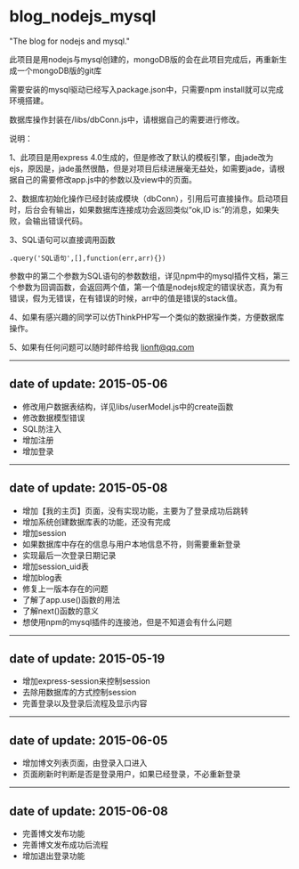 # blog_nodejs_mysql

"The blog for nodejs and mysql."

此项目是用nodejs与mysql创建的，mongoDB版的会在此项目完成后，再重新生成一个mongoDB版的git库

需要安装的mysql驱动已经写入package.json中，只需要npm install就可以完成环境搭建。

数据库操作封装在/libs/dbConn.js中，请根据自己的需要进行修改。

说明：

1、此项目是用express 4.0生成的，但是修改了默认的模板引擎，由jade改为ejs，原因是，jade虽然很酷，但是对项目后续进展毫无益处，如需要jade，请根据自己的需要修改app.js中的参数以及view中的页面。

2、数据库初始化操作已经封装成模块（dbConn），引用后可直接操作。启动项目时，后台会有输出，如果数据库连接成功会返回类似“ok,ID is:”的消息，如果失败，会输出错误代码。

3、SQL语句可以直接调用函数

```
.query('SQL语句',[],function(err,arr){})
```

参数中的第二个参数为SQL语句的参数数组，详见npm中的mysql插件文档，第三个参数为回调函数，会返回两个值，第一个值是nodejs规定的错误状态，真为有错误，假为无错误，在有错误的时候，arr中的值是错误的stack值。

4、如果有感兴趣的同学可以仿ThinkPHP写一个类似的数据操作类，方便数据库操作。

5、如果有任何问题可以随时邮件给我 lionft@qq.com

***
date of update: 2015-05-06
---

+ 修改用户数据表结构，详见libs/userModel.js中的create函数
+ 修改数据模型错误
+ SQL防注入
+ 增加注册
+ 增加登录

***
date of update: 2015-05-08
---

+ 增加【我的主页】页面，没有实现功能，主要为了登录成功后跳转
+ 增加系统创建数据库表的功能，还没有完成
+ 增加session
+ 如果数据库中存在的信息与用户本地信息不符，则需要重新登录
+ 实现最后一次登录日期记录
+ 增加session_uid表
+ 增加blog表
+ 修复上一版本存在的问题
+ 了解了app.use()函数的用法
+ 了解next()函数的意义
+ 想使用npm的mysql插件的连接池，但是不知道会有什么问题

***
date of update: 2015-05-19
---
+ 增加express-session来控制session
+ 去除用数据库的方式控制session
+ 完善登录以及登录后流程及显示内容

***
date of update: 2015-06-05
---
+ 增加博文列表页面，由登录入口进入
+ 页面刷新时判断是否是登录用户，如果已经登录，不必重新登录

***
date of update: 2015-06-08
---
+ 完善博文发布功能
+ 完善博文发布成功后流程
+ 增加退出登录功能
